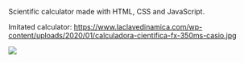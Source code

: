 Scientific calculator made with HTML, CSS and JavaScript.

Imitated calculator: https://www.laclavedinamica.com/wp-content/uploads/2020/01/calculadora-cientifica-fx-350ms-casio.jpg

<img src="https://github.com/nodo-eafit-frontend/gamma-workshop/blob/feature/santiagoramirez10/santiagoramirez10/4-calculator-html-css-js/images/preview.png"> 